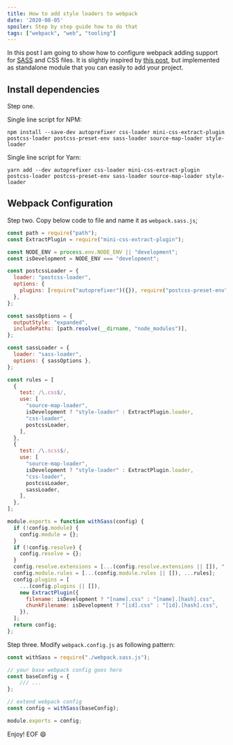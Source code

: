 ```yaml
---
title: How to add style loaders to webpack
date: '2020-08-05'
spoiler: Step by step guide how to do that
tags: ["webpack", "web", "tooling"]
---
```


In this post I am going to show how to configure webpack adding support for [SASS](https://sass-lang.com/) and CSS files.
It is slightly inspired by [this post](https://developerhandbook.com/webpack/how-to-configure-scss-modules-for-webpack/),
but implemented as standalone module that you can easily to add your project.

## Install dependencies

Step one.

Single line script for NPM:

`npm install --save-dev autoprefixer css-loader mini-css-extract-plugin postcss-loader postcss-preset-env sass-loader source-map-loader style-loader`

Single line script for Yarn:

`yarn add --dev autoprefixer css-loader mini-css-extract-plugin postcss-loader postcss-preset-env sass-loader source-map-loader style-loader`

## Webpack Configuration

Step two. Copy below code to file and name it as `webpack.sass.js`;

```javascript
const path = require("path");
const ExtractPlugin = require("mini-css-extract-plugin");

const NODE_ENV = process.env.NODE_ENV || "development";
const isDevelopment = NODE_ENV === "development";

const postcssLoader = {
  loader: "postcss-loader",
  options: {
    plugins: [require("autoprefixer")({}), require("postcss-preset-env")({})],
  },
};

const sassOptions = {
  outputStyle: "expanded",
  includePaths: [path.resolve(__dirname, "node_modules")],
};

const sassLoader = {
  loader: "sass-loader",
  options: { sassOptions },
};

const rules = [
  {
    test: /\.css$/,
    use: [
      "source-map-loader",
      isDevelopment ? "style-loader" : ExtractPlugin.loader,
      "css-loader",
      postcssLoader,
    ],
  },
  {
    test: /\.scss$/,
    use: [
      "source-map-loader",
      isDevelopment ? "style-loader" : ExtractPlugin.loader,
      "css-loader",
      postcssLoader,
      sassLoader,
    ],
  },
];

module.exports = function withSass(config) {
  if (!config.module) {
    config.module = {};
  }
  if (!config.resolve) {
    config.resolve = {};
  }
  config.resolve.extensions = [...(config.resolve.extensions || []), ".scss"];
  config.module.rules = [...(config.module.rules || []), ...rules];
  config.plugins = [
    ...(config.plugins || []),
    new ExtractPlugin({
      filename: isDevelopment ? "[name].css" : "[name].[hash].css",
      chunkFilename: isDevelopment ? "[id].css" : "[id].[hash].css",
    }),
  ];
  return config;
};
```

Step three. Modify `webpack.config.js` as following pattern:

```javascript
const withSass = require("./webpack.sass.js");

// your base webpack config goes here
const baseConfig = {
    /// ...
};

// extend webpack config
const config = withSass(baseConfig);

module.exports = config;
```

Enjoy! EOF :smile:
